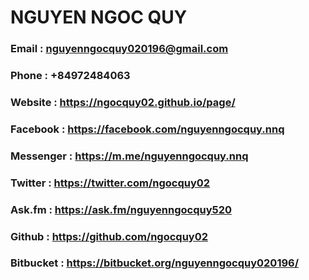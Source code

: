 # NGUYEN NGOC QUY

### Email : nguyenngocquy020196@gmail.com
### Phone : +84972484063
### Website : https://ngocquy02.github.io/page/
### Facebook : https://facebook.com/nguyenngocquy.nnq
### Messenger : https://m.me/nguyenngocquy.nnq
### Twitter : https://twitter.com/ngocquy02
### Ask.fm : https://ask.fm/nguyenngocquy520
### Github : https://github.com/ngocquy02
### Bitbucket : https://bitbucket.org/nguyenngocquy020196/
